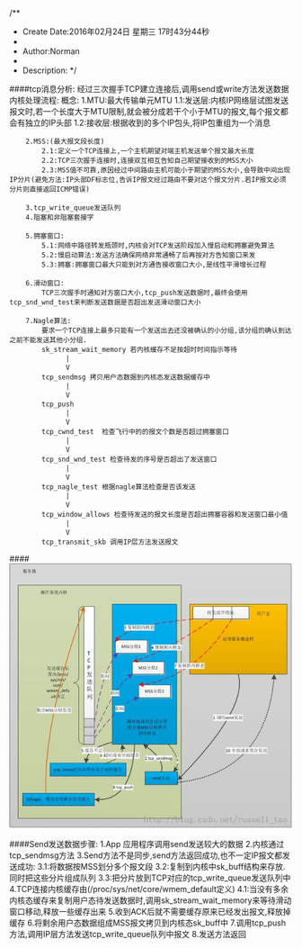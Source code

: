 /**
* Create Date:2016年02月24日 星期三 17时43分44秒
* 
* Author:Norman
* 
* Description: 
*/

####tcp消息分析:
    经过三次握手TCP建立连接后,调用send或write方法发送数据内核处理流程:
        概念:
        1.MTU:最大传输单元MTU
            1.1:发送层:内核IP网络层试图发送报文时,若一个长度大于MTU限制,就会被分成若干个小于MTU的报文,每个报文都会有独立的IP头部
            1.2:接收层:根据收到的多个IP包头,将IP包重组为一个消息

        2.MSS:(最大报文段长度)
            2.1:定义一个TCP连接上,一个主机期望对端主机发送单个报文最大长度
            2.2:TCP三次握手连接时,连接双互相互告知自己期望接收到的MSS大小
            2.3:MSS值不可靠,原因经过中间路由主机可能小于期望的MSS大小,会导致中间出现IP分片(避免方法:IP头部DF标志位,告诉IP报文经过路由不要对这个报文分片.若IP报文必须分片则直接返回ICMP错误)

        3.tcp_write_queue发送队列
        4.阻塞和非阻塞套接字
        
        5.拥塞窗口:
            5.1:网络中路径转发瓶颈时,内核会对TCP发送阶段加入慢启动和拥塞避免算法
            5.2:慢启动算法:发送方法确保网络非常通畅了后再按对方告知窗口来发
            5.3:拥塞:拥塞窗口最大只能到对方通告接收窗口大小,是线性平滑增长过程

        6.滑动窗口:
            TCP三次握手时通知对方窗口大小,tcp_push发送数据时,最终会使用tcp_snd_wnd_test来判断发送数据是否超出发送滑动窗口大小

        7.Nagle算法:
            要求一个TCP连接上最多只能有一个发送出去还没被确认的小分组,该分组的确认到达之前不能发送其他小分组.
            sk_stream_wait_memory 若内核缓存不足按超时时间指示等待
                  |
                  V
            tcp_sendmsg 拷贝用户态数据到内核态发送数据缓存中
                  |
                  V
            tcp_push 
                  |
                  V
            tcp_cwnd_test  检查飞行中的的报文个数是否超过拥塞窗口  
                  |
                  V
            tcp_snd_wnd_test 检查待发的序号是否超出了发送窗口
                  |
                  V
            tcp_nagle_test 根据nagle算法检查是否该发送
                  |
                  V
            tcp_window_allows 检查待发送的报文长度是否超出拥塞容器和发送窗口最小值
                  |
                  V
            tcp_transmit_skb 调用IP层方法发送报文

####![send发送数据内核流程图](./image/tcp_sendmsg.jpeg)

####Send发送数据步骤:
    1.App 应用程序调用send发送较大的数据
    2.内核通过tcp_sendmsg方法
    3.Send方法不是同步,send方法返回成功,也不一定IP报文都发送成功:
        3.1:将数据按MSS划分多个报文段
        3.2:复制到内核中sk_buff结构来存放.同时把这些分片组成队列
        3.3:把分片放到TCP对应的tcp_write_queue发送队列中
    4.TCP连接内核缓存由(/proc/sys/net/core/wmem_default定义)
        4.1:当没有多余内核态缓存来复制用户态待发送数据时,调用sk_stream_wait_memory来等待滑动窗口移动,释放一些缓存出来
    5.收到ACK后就不需要缓存原来已经发出报文,释放掉缓存
    6.将剩余用户态数据组成MSS报文拷贝到内核态sk_buff中
    7.调用tcp_push方法,调用IP层方法发送tcp_write_queue队列中报文 
    8.发送方法返回

